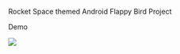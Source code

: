 Rocket Space themed Android Flappy Bird Project

Demo

![](https://github.com/LKASTI/Unity-Flappy-Bird-Clone---Rocket-Space-theme/blob/main/flappybirdclone-demo.gif)
